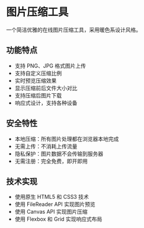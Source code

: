 # 图片压缩工具

一个简洁优雅的在线图片压缩工具，采用暖色系设计风格。

## 功能特点
- 支持 PNG、JPG 格式图片上传
- 支持自定义压缩比例
- 实时预览压缩效果
- 显示压缩前后文件大小对比
- 支持压缩后图片下载
- 响应式设计，支持各种设备

## 安全特性
- 本地压缩：所有图片处理都在浏览器本地完成
- 无需上传：不消耗上传流量
- 隐私保护：图片数据不会传输到服务器
- 无需注册：完全免费，即开即用

## 技术实现
- 使用原生 HTML5 和 CSS3 技术
- 使用 FileReader API 实现图片预览
- 使用 Canvas API 实现图片压缩
- 使用 Flexbox 和 Grid 实现响应式布局 